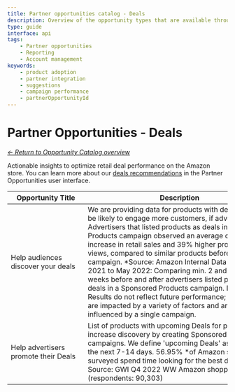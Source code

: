 ```yaml
---
title: Partner opportunities catalog - Deals
description: Overview of the opportunity types that are available through the Partner Opportunities API, with descriptions of rationale for each.
type: guide
interface: api
tags:
    - Partner opportunities
    - Reporting
    - Account management
keywords:
    - product adoption
    - partner integration
    - suggestions
    - campaign performance
    - partnerOpportunityId
---
```


# Partner Opportunities - Deals

[*← Return to Opportunity Catalog overview*](guides/recommendations/partner-opportunities/catalog/overview)

Actionable insights to optimize retail deal performance on the Amazon store. You can learn more about our [deals recommendations](https://advertising.amazon.com/partner-network/growth/opportunities/types/DEALS) in the Partner Opportunities user interface.

| <div style="min-width: 160px;">Opportunity Title</div> | <div style="min-width: 420px;">Description</div> | Opportunity ID |
| --- | --- | --- |
| Help audiences discover your deals	|We are providing data for products with deals that may be likely to engage more customers, if advertised. Advertisers that listed products as deals in a Sponsored Products campaign observed an average of 17% increase in retail sales and 39% higher product page views, compared to similar products before the campaign.  \*Source: Amazon Internal Data January 2021 to May 2022: Comparing min. 2 and max. 4 weeks before and after advertisers listed products as deals in a Sponsored Products campaign. Disclaimer: Results do not reflect future performance; retail sales are impacted by a variety of factors and are not solely influenced by a single campaign.	|amzn1.ads-partner1.opportunity.<br/>db5d6a29-3e7d-4ff5-b7d3-ddf55290d36d	|
| Help advertisers promote their Deals	|List of products with upcoming Deals for partners to increase discovery by creating Sponsored Products campaigns. We define 'upcoming Deals' as occurring in the next 7-14 days. 56.95%  \*of Amazon shoppers surveyed spend time looking for the best deals \* Source: GWI Q4 2022 WW Amazon shoppers surveyed (respondents: 90,303)	|amzn1.ads-partner1.opportunity.<br/>d6dd174c-961a-43f5-9e17-2deb805892f1	|

